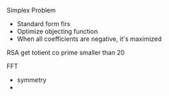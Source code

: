 Simplex Problem
- Standard form firs
- Optimize objecting function
- When all coefficients are negative, it's maximized

RSA
get totient
co prime smaller than 20


FFT
- symmetry
- 
